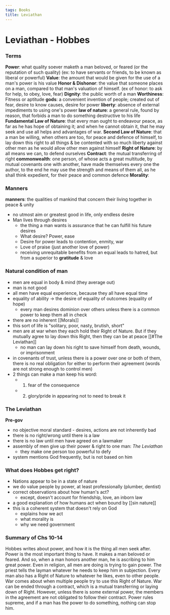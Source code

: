 ```yaml
---
tags: Books
title: Leviathan
---
```


# Leviathan - Hobbes

### Terms
**Power**: what quality soever maketh a man beloved, or feared (or the reputation of such quality)
	(ex: to have servants or friends, to be known as liberal or powerful)
**Value**: the amount that would be given for the use of a man's power is his value
**Honor & Dishonor**: the value that someone places on a man, compared to that man's valuation of himself. 
	(ex of honor: to ask for help, to obey, love, fear)
**Dignity**: the public worth of a man
**Worthiness**: Fitness or aptitude
**gods**: a convenient invention of people; created out of fear, desire to know causes, desire for power
**liberty**: absence of external impediments to using one's power
**law of nature**: a general rule, found by reason, that forbids a man to do something destructive to his life
**Fundamental Law of Nature**: that every man ought to endeavour peace, as far as he has hope of obtaining it; and when he cannot obtain it, that he may seek and use all helps and advantages of war.
**Second Law of Nature**: that a man be willing, when others are too, for peace and defence of himself, to lay down this right to all things & be contented with so much liberty against other men as he would allow other men against himself
**Right of Nature**: by all means we can, to defend ourselves
**Contract**: the mutual transferring of right
**commonwealth**: one person, of whose acts a great multitude, by mutual covenants one with another, have made themselves every one the author, to the end he may use the strength and means of them all, as he shall think expedient, for their peace and common defence
**Morality**: 

### Manners
**manners**: the qualities of mankind that concern their living together in peace & unity
- no utmost aim or greatest good in life, only endless desire
- Man lives through desires
	- the thing a man wants is assurance that he can fulfill his future desires
	- What desire? Power, ease
	- Desire for power leads to contention, enmity, war
	- Love of praise (just another love of power)
	- receiving unrequitable benefits from an equal leads to hatred, but from a superior to **gratitude** & love
	
### Natural condition of man
- men are equal in body & mind (they average out)
- man is not good
- all men have equal experience, because they all have equal time
- equality of ability -> the desire of equality of outcomes (equality of hope)
	- every man desires dominion over others unless there is a common power to keep them all in check
- there are no inherent [[Morals]] 
- this sort of life is "solitary, poor, nasty, brutish, short"
- men are at war when they each hold their Right of Nature. But if they mutually agree to lay down this Right, then they can be at peace [[#The Leviathan]]
	- no man can lay down his right to save himself from death, wounds, or imprisonment
- in covenants of trust, unless there is a power over one or both of them, there is no real obligation for either to perform their agreement (words are not strong enough to control men)
- 2 things can make a man keep his word:
	- 1. fear of the consequence
	- 2. glory/pride in appearing not to need to break it


### The Leviathan
**Pre-gov**
- no objective moral standard - desires, actions are not inherently bad
- there is no right/wrong until there is a law
- there is no law until men have agreed on a lawmaker
- assembly of men give up their power & right to one man: *The Leviathan*
	- they make one person too powerful to defy
- system mentions God frequently, but is not based on him
	
	
### What does Hobbes get right?
- Nations appear to be in a state of nature
- we do value people by power, at least professionally (plumber, dentist)
- correct observations about how human's act?
	- except, doesn't account for friendship, love, an inborn law
- a good explanation of how humans act when bound by [[sin nature]]
- this is a coherent system that doesn't rely on God
	- explains how we act
	- what morality is
	- why we need government

	
### Summary of Chs 10-14
Hobbes writes about power, and how it is the thing all men seek after. Power is the most important thing to have. It makes a man beloved or feared. And so, when a man honors another man, he is ascribing to him great power. Even in religion, all men are doing is trying to gain power. The priest tells the layman whatever he needs to keep him in subjection. Every man also has a Right of Nature to whatever he likes, even to other people. War comes about when multiple people try to use this Right of Nature. War can be ended through a contract, which is a mutual transferring or laying down of Right. However, unless there is some external power, the members in the agreement are not obligated to follow their contract. Power rules supreme, and if a man has the power to do something, nothing can stop him.
